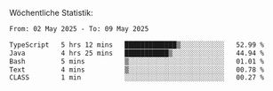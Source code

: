 
Wöchentliche Statistik:
<!--START_SECTION:waka-->

```txt
From: 02 May 2025 - To: 09 May 2025

TypeScript   5 hrs 12 mins   █████████████▒░░░░░░░░░░░   52.99 %
Java         4 hrs 25 mins   ███████████▒░░░░░░░░░░░░░   44.94 %
Bash         5 mins          ▒░░░░░░░░░░░░░░░░░░░░░░░░   01.01 %
Text         4 mins          ▒░░░░░░░░░░░░░░░░░░░░░░░░   00.78 %
CLASS        1 min           ░░░░░░░░░░░░░░░░░░░░░░░░░   00.27 %
```

<!--END_SECTION:waka-->
